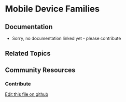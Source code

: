# Mobile Device Families

## Documentation

* Sorry, no documentation linked yet - please contribute

## Related Topics

## Community Resources

### Contribute

[Edit this file on github](https://github.com/olafk/controlpanel-documentation-docs/blob/master/md/73en/com_liferay_mobile_device_rules_web_portlet_MDRPortlet/mobile_device_rules_view.md)
